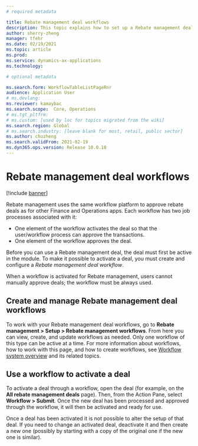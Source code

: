 ```yaml
---
# required metadata

title: Rebate management deal workflows
description: This topic explains how to set up a Rebate management deal workflow to make it possible to approve and activate deals
author: sherry-zheng
manager: tfehr
ms.date: 02/19/2021
ms.topic: article
ms.prod: 
ms.service: dynamics-ax-applications
ms.technology: 

# optional metadata

ms.search.form: WorkflowTableListPageRnr
audience: Application User
# ms.devlang: 
ms.reviewer: kamaybac
ms.search.scope:  Core, Operations
# ms.tgt_pltfrm: 
# ms.custom: [used by loc for topics migrated from the wiki]
ms.search.region: Global
# ms.search.industry: [leave blank for most, retail, public sector]
ms.author: chuzheng
ms.search.validFrom: 2021-02-19
ms.dyn365.ops.version: Release 10.0.18
---
```


# Rebate management deal workflows

[!include [banner](../includes/banner.md)]

Rebate management uses the same workflow platform to approve rebate deals as for other Finance and Operations apps. Each workflow has two job processes associated with it:

- One element of the workflow activates the deal so that the user/workflow process can approve the transactions.
- One element of the workflow approves the deal.

Before you can use a Rebate management deal, the deal must first be active in the module. To make it possible to activate a deal, you must create and configure a *Rebate management deal workflow*.

When a workflow is activated for Rebate management, users cannot manually approve deals; the workflow must be always used.

## Create and manage Rebate management deal workflows

To work with your Rebate management deal workflows, go to **Rebate management \> Setup \> Rebate management workflows**. From here you can view, create, and update workflows as needed. Only one workflow of this type can be active at a time. For more information about workflows, how to work with this page, and how to create workflows, see [Workflow system overview](../../fin-ops-core/fin-ops/organization-administration/overview-workflow-system.md) and its related topics.

## Use a workflow to activate a deal

To activate a deal through a workflow, open the deal (for example, on the **All rebate management deals** page). Then, from the Action Pane, select **Workflow \> Submit**. Once the new deal has been processed and approved through the workflow, it will then be activated and ready for use.

Once a deal has been activated it is not possible to alter the setup of that deal. If you need to change an activated deal, deactivate it and then create a new one (possibly by starting with a copy of the original one if the new one is similar).

<!-- KFM: Let's add something about how to deactivate a deal. I guess it fits here. -->